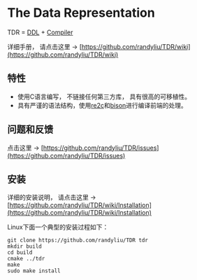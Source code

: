 The Data Representation
=======================

TDR = [DDL](http://en.wikipedia.org/wiki/Data_Definition_Language) + [Compiler](http://en.wikipedia.org/wiki/Compiler)

详细手册， 请点击这里 → [https://github.com/randyliu/TDR/wiki](https://github.com/randyliu/TDR/wiki)


特性
----
- 使用C语言编写， 不链接任何第三方库， 具有很高的可移植性。
- 具有严谨的语法结构，使用[re2c](http://www.re2c.org/)和[bison](http://www.gnu.org/software/bison/)进行编译前端的处理。


问题和反馈
----------
点击这里 → [https://github.com/randyliu/TDR/issues](https://github.com/randyliu/TDR/issues)

安装
----
详细的安装说明， 请点击这里 → [https://github.com/randyliu/TDR/wiki/Installation](https://github.com/randyliu/TDR/wiki/Installation)

Linux下面一个典型的安装过程如下：

	git clone https://github.com/randyliu/TDR tdr
	mkdir build
	cd build
	cmake ../tdr
	make
	sudo make install
